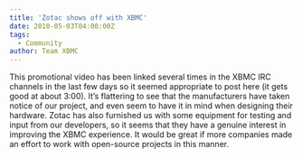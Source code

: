 ```yaml
---
title: 'Zotac shows off with XBMC'
date: 2010-05-03T04:00:00Z
tags:
  - Community
author: Team XBMC
---
```

This promotional video has been linked several times in the XBMC IRC channels in the last few days so it seemed appropriate to post here (it gets good at about 3:00). It’s flattering to see that the manufacturers have taken notice of our project, and even seem to have it in mind when designing their hardware. Zotac has also furnished us with some equipment for testing and input from our developers, so it seems that they have a genuine interest in improving the XBMC experience. It would be great if more companies made an effort to work with open-source projects in this manner.

  

 